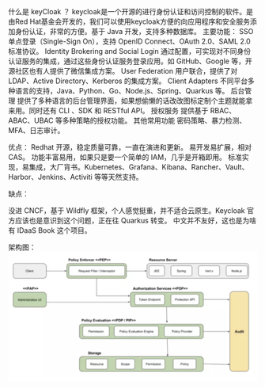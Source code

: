 什么是 keyCloak ？
keycloak是一个开源的进行身份认证和访问控制的软件。是由Red Hat基金会开发的，我们可以使用keycloak方便的向应用程序和安全服务添加身份认证，非常的方便。基于 Java 开发，支持多种数据库。
主要功能：
SSO
单点登录（Single-Sign On），支持 OpenID Connect、OAuth 2.0、SAML 2.0 标准协议。
Identity Brokering and Social Login
通过配置，可实现对不同身份认证服务的集成，通过这些身份认证服务登录应用。如 GitHub、Google 等，开源社区也有人提供了微信集成方案。
User Federation
用户联合，提供了对 LDAP、Active Directory、Kerberos 的集成方案。
Client Adapters
不同平台多种语言的支持，Java、Python、Go、Node.js、Spring、Quarkus 等。
后台管理
提供了多种语言的后台管理界面，如果想偷懒的话改改图标定制个主题就能拿来用。同时还有 CLI 、SDK 和 RESTful API。
授权服务
提供基于 RBAC、ABAC、UBAC 等多种策略的授权功能。
其他常用功能
密码策略、暴力检测、MFA、日志审计。

优点：
Redhat 开源，稳定质量可靠，一直在演进和更新。
易开发易扩展，相对 CAS。
功能丰富易用，如果只是要一个简单的 IAM，几乎是开箱即用。
标准实现，易集成，大厂背书。Kubernetes、Grafana、Kibana、Rancher、Vault、Harbor、Jenkins、Activiti 等等天然支持。

缺点：

没进 CNCF，基于 Wildfly 框架，个人感觉挺重，并不适合云原生。Keycloak 官方应该也是意识到这个问题，正在往 Quarkus 转变。
中文并不友好，这也是为啥有 IDaaS Book 这个项目。


架构图：
![img](https://github.com/zhangping3211/cloudevent/blob/main/img/keycloak1.png)


